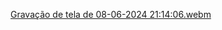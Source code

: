 [Gravação de tela de 08-06-2024 21:14:06.webm](https://github.com/GabrielMbarbosa/Apple-Store/assets/109046409/69567e75-1a63-49a4-be51-3e61b12354bc)
